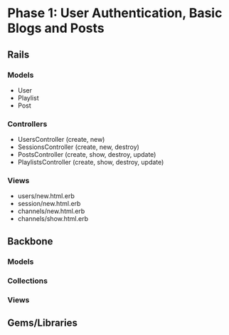 # Phase 1: User Authentication, Basic Blogs and Posts

## Rails
### Models
* User
* Playlist
* Post

### Controllers
* UsersController (create, new)
* SessionsController (create, new, destroy)
* PostsController (create, show, destroy, update)
* PlaylistsController (create, show, destroy, update)

### Views
* users/new.html.erb
* session/new.html.erb
* channels/new.html.erb
* channels/show.html.erb

## Backbone
### Models

### Collections

### Views

## Gems/Libraries
